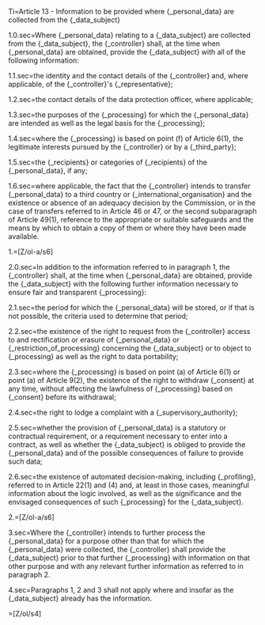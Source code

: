 Ti=Article 13 - Information to be provided where {_personal_data} are collected from the {_data_subject}

1.0.sec=Where {_personal_data} relating to a {_data_subject} are collected from the {_data_subject}, the {_controller} shall, at the time when {_personal_data} are obtained, provide the {_data_subject} with all of the following information:

1.1.sec=the identity and the contact details of the {_controller} and, where applicable, of the {_controller}'s {_representative};

1.2.sec=the contact details of the data protection officer, where applicable;

1.3.sec=the purposes of the {_processing} for which the {_personal_data} are intended as well as the legal basis for the {_processing};

1.4.sec=where the {_processing} is based on point (f) of Article 6(1), the legitimate interests pursued by the {_controller} or by a {_third_party};

1.5.sec=the {_recipients} or categories of {_recipients} of the {_personal_data}, if any;

1.6.sec=where applicable, the fact that the {_controller} intends to transfer {_personal_data} to a third country or {_international_organisation} and the existence or absence of an adequacy decision by the Commission, or in the case of transfers referred to in Article 46 or 47, or the second subparagraph of Article 49(1), reference to the appropriate or suitable safeguards and the means by which to obtain a copy of them or where they have been made available.

1.=[Z/ol-a/s6]

2.0.sec=In addition to the information referred to in paragraph 1, the {_controller} shall, at the time when {_personal_data} are obtained, provide the {_data_subject} with the following further information necessary to ensure fair and transparent {_processing}:

2.1.sec=the period for which the {_personal_data} will be stored, or if that is not possible, the criteria used to determine that period;

2.2.sec=the existence of the right to request from the {_controller} access to and rectification or erasure of {_personal_data} or {_restriction_of_processing} concerning the {_data_subject} or to object to {_processing} as well as the right to data portability;

2.3.sec=where the {_processing} is based on point (a) of Article 6(1) or point (a) of Article 9(2), the existence of the right to withdraw {_consent} at any time, without affecting the lawfulness of {_processing} based on {_consent} before its withdrawal;

2.4.sec=the right to lodge a complaint with a {_supervisory_authority};

2.5.sec=whether the provision of {_personal_data} is a statutory or contractual requirement, or a requirement necessary to enter into a contract, as well as whether the {_data_subject} is obliged to provide the {_personal_data} and of the possible consequences of failure to provide such data;

2.6.sec=the existence of automated decision-making, including {_profiling}, referred to in Article 22(1) and (4) and, at least in those cases, meaningful information about the logic involved, as well as the significance and the envisaged consequences of such {_processing} for the {_data_subject}.

2.=[Z/ol-a/s6]

3.sec=Where the {_controller} intends to further process the {_personal_data} for a purpose other than that for which the {_personal_data} were collected, the {_controller} shall provide the {_data_subject} prior to that further {_processing} with information on that other purpose and with any relevant further information as referred to in paragraph 2.

4.sec=Paragraphs 1, 2 and 3 shall not apply where and insofar as the {_data_subject} already has the information.

=[Z/ol/s4]
